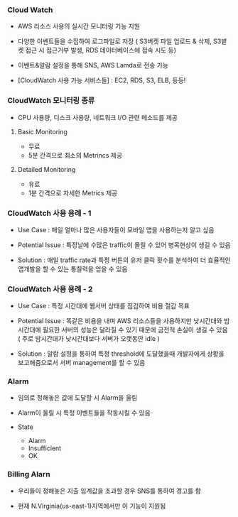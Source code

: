 ### Cloud Watch

* AWS 리소스 사용의 실시간 모니터링 기능 지원
  
* 다양한 이벤트들을 수집하여 로그파일로 저장 ( S3버켓 파일 업로드 & 삭제, S3벝켓 접근 시 접근거부 발생, RDS 데이터베이스에 접속 시도 등)

* 이벤트&알람 설정을 통해 SNS, AWS Lamda로 전송 가능

* [CloudWatch 사용 가능 서비스들] : EC2, RDS, S3, ELB, 등등!




### CloudWatch 모니터링 종류

* CPU 사용량, 디스크 사용량, 네트워크 I/O 관련 메소드를 제공

1. Basic Monitoring
   * 무료
   * 5분 간격으로 최소의 Metrincs 제공
  
2. Detailed Monitoring
   * 유료
   * 1분 간격으로 자세한 Metrics 제공




### CloudWatch 사용 용례 - 1

- Use Case : 매일 얼마나 많은 사용자들이 모바일 앱을 사용하는지 알고 싶음
  
- Potential Issue : 특정날에 수많은 traffic이 몰릴 수 있어 병목현상이 생길 수 있음
  
- Solution : 매일 traffic rate과 특정 버튼의 유저 클릭 횟수를 분석하여 더 효율적인 앱개발을 할 수 있는 통찰력을 얻을 수 있음


### CloudWatch 사용 용례 - 2

- Use Case : 특정 시간대에 웹서버 상태를 점검하여 비용 절감 목표
  
- Potential Issue : 똑같은 비용을 내며 AWS 리소스들을 사용하지만 낮시간대와 밤시간대에 필요한 서버의 성능은 달라질 수 있기 때문에 금전적 손실이 생길 수 있음 ( 주로 밤시간대가 낮시간대보다 서버가 오랫동안 idle )
  
- Solution : 알람 설정을 통하여 특정 threshold에 도달했을때 개발자에게 상황을 보고해줌으로서 서버 management를 할 수 있음




### Alarm

* 임의로 정해놓은 값에 도달할 시 Alarm을 울림

* Alarm이 울릴 시 특정 이벤트들을 작동시킬 수 있음

* State
  * Alarm
  * Insufficient
  * OK



### Billing Alarn

* 우리들이 정해놓은 지출 임계값을 초과할 경우 SNS를 통하여 경고를 함

* 현재 N.Virginia(us-east-1)지역에서만 이 기능이 지원됨
